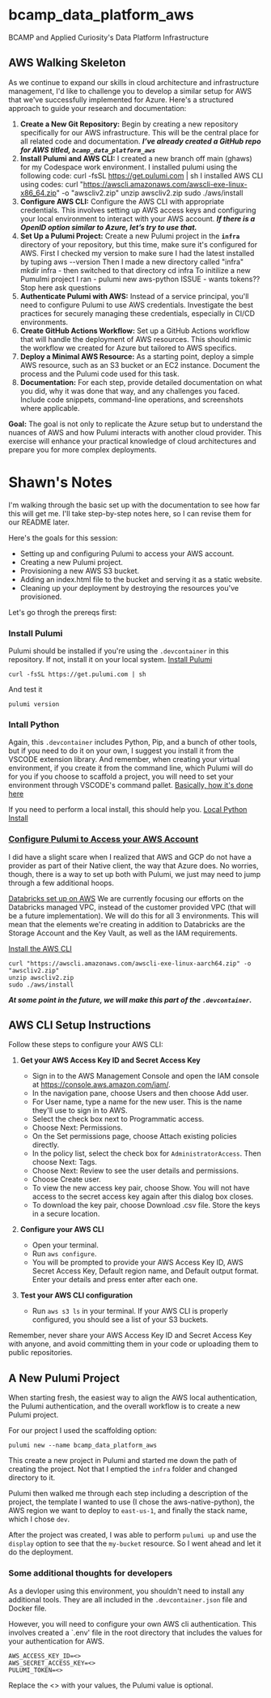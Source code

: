 # bcamp_data_platform_aws

BCAMP and Applied Curiosity's Data Platform Infrastructure

## AWS Walking Skeleton

As we continue to expand our skills in cloud architecture and infrastructure management, I'd like to challenge you to develop a similar setup for AWS that we've successfully implemented for Azure. Here's a structured approach to guide your research and documentation:

1. **Create a New Git Repository:**
   Begin by creating a new repository specifically for our AWS infrastructure. This will be the central place for all related code and documentation. **_I’ve already created a GitHub repo for AWS titled, `bcamp_data_platform_aws`_**
2. **Install Pulumi and AWS CLI:**
   I created a new branch off main (ghaws) for my Codespace work environment.
   I installed pulumi using the following code: curl -fsSL https://get.pulumi.com | sh
   I installed AWS CLI using codes:
   curl "https://awscli.amazonaws.com/awscli-exe-linux-x86_64.zip" -o "awscliv2.zip"
   unzip awscliv2.zip
   sudo ./aws/install
3. **Configure AWS CLI:**
   Configure the AWS CLI with appropriate credentials. This involves setting up AWS access keys and configuring your local environment to interact with your AWS account. **_If there is a OpenID option similar to Azure, let’s try to use that._**
4. **Set Up a Pulumi Project:**
   Create a new Pulumi project in the **`infra`** directory of your repository, but this time, make sure it's configured for AWS.
   First I checked my version to make sure I had the latest installed by tuping aws --version
   Then I made a new directory called "infra" mkdir infra - then switched to that directory cd infra
   To initilize a new Pumulmi project I ran - pulumi new aws-python
   ISSUE - wants tokens?? Stop here ask questions
5. **Authenticate Pulumi with AWS:**
   Instead of a service principal, you'll need to configure Pulumi to use AWS credentials. Investigate the best practices for securely managing these credentials, especially in CI/CD environments.
6. **Create GitHub Actions Workflow:**
   Set up a GitHub Actions workflow that will handle the deployment of AWS resources. This should mimic the workflow we created for Azure but tailored to AWS specifics.
7. **Deploy a Minimal AWS Resource:**
   As a starting point, deploy a simple AWS resource, such as an S3 bucket or an EC2 instance. Document the process and the Pulumi code used for this task.
8. **Documentation:**
   For each step, provide detailed documentation on what you did, why it was done that way, and any challenges you faced. Include code snippets, command-line operations, and screenshots where applicable.

**Goal:**
The goal is not only to replicate the Azure setup but to understand the nuances of AWS and how Pulumi interacts with another cloud provider. This exercise will enhance your practical knowledge of cloud architectures and prepare you for more complex deployments.

# Shawn's Notes

I'm walking through the basic set up with the documentation to see how far this will get me. I'll take step-by-step notes here, so I can revise them for our README later.

Here's the goals for this session:

- Setting up and configuring Pulumi to access your AWS account.
- Creating a new Pulumi project.
- Provisioning a new AWS S3 bucket.
- Adding an index.html file to the bucket and serving it as a static website.
- Cleaning up your deployment by destroying the resources you've provisioned.

Let's go throgh the prereqs first:

### Install Pulumi

Pulumi should be installed if you're using the `.devcontainer` in this repository. If not, install it on your local system. [Install Pulumi](https://www.pulumi.com/docs/clouds/aws/get-started/begin/#install-pulumi)

```
curl -fsSL https://get.pulumi.com | sh
```

And test it

```
pulumi version
```

### Intall Python

Again, this `.devcontainer` includes Python, Pip, and a bunch of other tools, but if you need to do it on your own, I suggest you install it from the VSCODE extension library. And remember, when creating your virtual environment, if you create it from the command line, which Pulumi will do for you if you choose to scaffold a project, you will need to set your environment through VSCODE's command pallet.
[Basically, how it's done here](https://code.visualstudio.com/docs/python/environments#_create-a-conda-environment-in-the-terminal)

If you need to perform a local install, this should help you. [Local Python Install](https://www.pulumi.com/docs/clouds/aws/get-started/begin/#install-language-runtime)

### [Configure Pulumi to Access your AWS Account](https://www.pulumi.com/docs/clouds/aws/get-started/begin/#configure-pulumi-to-access-your-aws-account)

I did have a slight scare when I realized that AWS and GCP do not have a provider as part of their Native client, the way that Azure does. No worries, though, there is a way to set up both with Pulumi, we just may need to jump through a few additional hoops.

[Databricks set up on AWS](https://www.pulumi.com/registry/packages/databricks/api-docs/mwsworkspaces/#creating-a-databricks-on-aws-workspace) We are currently focusing our efforts on the Databricks managed VPC, instead of the customer provided VPC (that will be a future implementation). We will do this for all 3 environments. This will mean that the elements we're creating in addition to Databricks are the Storage Account and the Key Vault, as well as the IAM requirements.

[Install the AWS CLI](https://docs.aws.amazon.com/cli/latest/userguide/getting-started-install.html)

```
curl "https://awscli.amazonaws.com/awscli-exe-linux-aarch64.zip" -o "awscliv2.zip"
unzip awscliv2.zip
sudo ./aws/install
```

**_At some point in the future, we will make this part of the `.devcontainer`._**

## AWS CLI Setup Instructions

Follow these steps to configure your AWS CLI:

1. **Get your AWS Access Key ID and Secret Access Key**

   - Sign in to the AWS Management Console and open the IAM console at https://console.aws.amazon.com/iam/.
   - In the navigation pane, choose Users and then choose Add user.
   - For User name, type a name for the new user. This is the name they'll use to sign in to AWS.
   - Select the check box next to Programmatic access.
   - Choose Next: Permissions.
   - On the Set permissions page, choose Attach existing policies directly.
   - In the policy list, select the check box for `AdministratorAccess`. Then choose Next: Tags.
   - Choose Next: Review to see the user details and permissions.
   - Choose Create user.
   - To view the new access key pair, choose Show. You will not have access to the secret access key again after this dialog box closes.
   - To download the key pair, choose Download .csv file. Store the keys in a secure location.

2. **Configure your AWS CLI**

   - Open your terminal.
   - Run `aws configure`.
   - You will be prompted to provide your AWS Access Key ID, AWS Secret Access Key, Default region name, and Default output format. Enter your details and press enter after each one.

3. **Test your AWS CLI configuration**

   - Run `aws s3 ls` in your terminal. If your AWS CLI is properly configured, you should see a list of your S3 buckets.

Remember, never share your AWS Access Key ID and Secret Access Key with anyone, and avoid committing them in your code or uploading them to public repositories.

## A New Pulumi Project

When starting fresh, the easiest way to align the AWS local authentication, the Pulumi authentication, and the overall workflow is to create a new Pulumi project.

For our project I used the scaffolding option:

```
pulumi new --name bcamp_data_platform_aws
```

This create a new project in Pulumi and started me down the path of creating the project. Not that I emptied the `infra` folder and changed directory to it.

Pulumi then walked me through each step including a description of the project, the template I wanted to use (I chose the aws-native-python), the AWS region we want to deploy to `east-us-1`, and finally the stack name, which I chose `dev`.

After the project was created, I was able to perform `pulumi up` and use the `display` option to see that the `my-bucket` resource. So I went ahead and let it do the deployment.

### Some additional thoughts for developers

As a devloper using this environment, you shouldn't need to install any additional tools. They are all included in the `.devcontainer.json` file and Docker file.

However, you will need to configure your own AWS cli authentication. This involves created a `.env' file in the root directory that includes the values for your authentication for AWS.

```
AWS_ACCESS_KEY_ID=<>
AWS_SECRET_ACCESS_KEY=<>
PULUMI_TOKEN=<>
```

Replace the <> with your values, the Pulumi value is optional.
